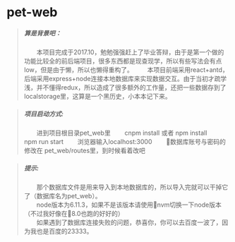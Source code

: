 # pet-web
> ##### 算是背景吧：
> &emsp;&emsp;本项目完成于2017.10，勉勉强强赶上了毕业答辩，由于是第一个做的功能比较全的前后端项目，很多东西都是现查现学，所以有些写法会有点low，但是由于懒，所以也懒得重构了。
&emsp;&emsp;本项目前端采用react+antd，后端采用express+node连接本地数据库来实现数据交互。由于当初才疏学浅，并不懂得redux，所以造成了很多额外的工作量，还把一些数据存到了localstorage里，这算是一个黑历史，小本本记下来。

> ##### 项目启动方式:
> &emsp;&emsp;进到项目根目录pet_web里
&emsp;&emsp;cnpm install 或者 npm install
&emsp;&emsp;npm run start
&emsp;&emsp;浏览器输入localhost:3000
&emsp;&emsp;数据库账号与密码的修改在 pet_web/routes里，到时候看着改吧

> ##### 提示:
>&emsp;&emsp;那个数据库文件是用来导入到本地数据库的，所以导入完就可以干掉它了（数据库名为pet_web）。<br/>
&emsp;&emsp;node版本为6.11.3，如果不是该版本请使用nvm切换一下node版本（不过我好像在8.0也跑的好好的）<br/>
&emsp;&emsp;如果遇到了数据库连接失败的问题，恭喜你，你可以去百度一波了，因为我也是百度的23333。